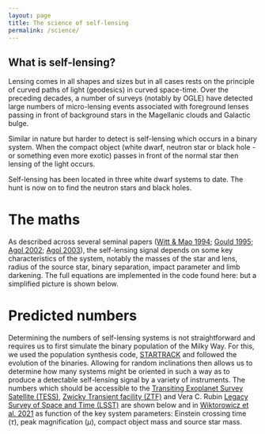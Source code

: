 ```yaml
---
layout: page
title: The science of self-lensing
permalink: /science/
---
```


## What is self-lensing?

Lensing comes in all shapes and sizes but in all cases rests on the principle of curved paths of light (geodesics) in curved space-time. Over the preceding decades, a number of surveys (notably by OGLE) have detected large numbers of micro-lensing events associated with foreground lenses passing in front of background stars in the Magellanic clouds and Galactic bulge. 

Similar in nature but harder to detect is self-lensing which occurs in a binary system. When the compact object (white dwarf, neutron star or black hole - or something even more exotic) passes in front of the normal star then lensing of the light occurs. 

Self-lensing has been located in three white dwarf systems to date. The hunt is now on to find the neutron stars and black holes.

# The maths

As described across several seminal papers ([Witt & Mao 1994](https://ui.adsabs.harvard.edu/abs/1994ApJ...430..505W/abstract); [Gould 1995](https://ui.adsabs.harvard.edu/abs/1995ApJ...446..541G/abstract); [Agol 2002](https://ui.adsabs.harvard.edu/abs/2002ApJ...579..430A/abstract); [Agol 2003](https://ui.adsabs.harvard.edu/abs/2003ApJ...594..449A/abstract)), the self-lensing signal depends on some key characteristics of the system, notably the masses of the star and lens, radius of the source star, binary separation, impact parameter and limb darkening. The full equations are implemented in the code found here: <ADDURL for the current code> but a simplified picture is shown below.

# Predicted  numbers
  
Determining the numbers of self-lensing systems is not straightforward and requires us to first simulate the binary population of the Milky Way. For this, we used the population synthesis code, [STARTRACK](https://ui.adsabs.harvard.edu/abs/2008ApJS..174..223B/abstract) and followed the evolution of the binaries. Allowing for random inclinations then allows us to determine how many systems might be oriented in such a way as to produce a detectable self-lensing signal by a variety of instruments. The numbers which should be accessible to the [Transiting Exoplanet Survey Satellite (TESS)](https://tess.mit.edu/), [Zwicky Transient facility (ZTF)](https://www.ztf.caltech.edu/) and Vera C. Rubin [Legacy Survey of Space and Time (LSST)](https://www.lsst.org/) are shown below and in [Wiktorowicz et al. 2021](https://ui.adsabs.harvard.edu/abs/2021MNRAS.507..374W/abstract) as function of the key system parameters: Einstein crossing time ($\tau$), peak magnification ($\mu$), compact object mass and source star mass. 
